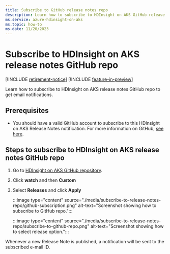 ```yaml
---
title: Subscribe to GitHub release notes repo
description: Learn how to subscribe to HDInsight on AKS GitHub release notes repo
ms.service: azure-hdinsight-on-aks
ms.topic: how-to
ms.date: 11/20/2023
---
```


# Subscribe to HDInsight on AKS release notes GitHub repo

[!INCLUDE [retirement-notice](includes/retirement-notice.md)]
[!INCLUDE [feature-in-preview](includes/feature-in-preview.md)]



Learn how to subscribe to HDInsight on AKS release notes GitHub repo to get email notifications.

## Prerequisites

* You should have a valid GitHub account to subscribe to this HDInsight on AKS Release Notes notification. For more information on GitHub, [see here](https://github.com).

## Steps to subscribe to HDInsight on AKS release notes GitHub repo

1. Go to [HDInsight on AKS GitHub repository](https://github.com/Azure/HDInsight-on-aks).
1. Click **watch** and then **Custom**
1. Select **Releases** and click **Apply**

   :::image type="content" source="./media/subscribe-to-release-notes-repo/github-subscription.png" alt-text="Screenshot showing how to subscribe to GitHub repo.":::

   :::image type="content" source="./media/subscribe-to-release-notes-repo/subscribe-to-github-repo.png" alt-text="Screenshot showing how to select release option.":::

Whenever a new Release Note is published, a notification will be sent to the subscribed e-mail ID.

